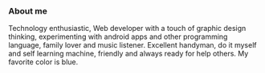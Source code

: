 ### About me

Technology enthusiastic, Web developer with a touch of graphic design thinking, 
experimenting with android apps and other programming language, family lover and music listener. 
Excellent handyman, do it myself and self learning machine, friendly and always ready for help others.
My favorite color is blue.
